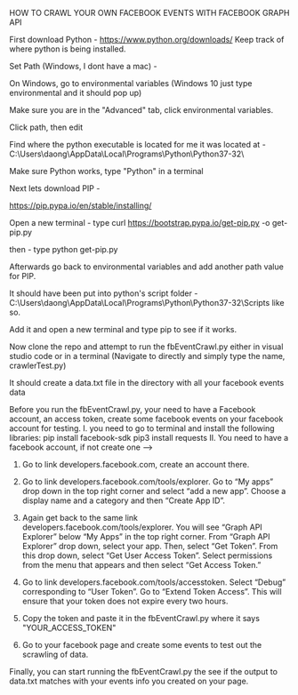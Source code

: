 
HOW TO CRAWL YOUR OWN FACEBOOK EVENTS WITH FACEBOOK GRAPH API

First download Python -
https://www.python.org/downloads/
Keep track of where python is being installed.

Set Path (Windows, I dont have a mac) -

On Windows, go to environmental variables (Windows 10 just type environmental and it should pop up)

Make sure you are in the "Advanced" tab, click environmental variables.

Click path, then edit

Find where the python executable is located for me it was located at -C:\Users\daong\AppData\Local\Programs\Python\Python37-32\

Make sure Python works, type "Python" in a terminal

Next lets download PIP -

https://pip.pypa.io/en/stable/installing/

Open a new terminal - 
type curl https://bootstrap.pypa.io/get-pip.py -o get-pip.py

then -
type python get-pip.py

Afterwards go back to environmental variables and add another path value for PIP.

It should have been put into python's script folder - C:\Users\daong\AppData\Local\Programs\Python\Python37-32\Scripts like so.

Add it and open a new terminal and type pip to see if it works.

Now clone the repo and attempt to run the fbEventCrawl.py either in visual studio code or in a terminal (Navigate to directly and simply type the name, crawlerTest.py)

It should create a data.txt file in the directory with all your facebook events data

Before you run the fbEventCrawl.py, your need to have a Facebook account, an access token, create some facebook events on your facebook account for testing.
  I. you need to go to terminal and install the following libraries:
    pip install facebook-sdk
    pip3 install requests
  II. You need to have a facebook account, if not create one --> 
  
  1. Go to link developers.facebook.com, create an account there.
  
  2. Go to link developers.facebook.com/tools/explorer.
     Go to “My apps” drop down in the top right corner and select “add a new app”. Choose a display name and a category and then              “Create App ID”.
     
  3. Again get back to the same link developers.facebook.com/tools/explorer. You will see “Graph API Explorer” below “My Apps” in the        top right corner. From “Graph API Explorer” drop down, select your app.
     Then, select “Get Token”. From this drop down, select “Get User Access Token”. Select permissions from the menu that appears and        then select “Get Access Token.”
     
  4. Go to link developers.facebook.com/tools/accesstoken. Select “Debug” corresponding to “User Token”. Go to “Extend Token Access”.        This will ensure that your token does not expire every two hours.
  
  5. Copy the token and paste it in the fbEventCrawl.py where it says "YOUR_ACCESS_TOKEN"
  
  6. Go to your facebook page and create some events to test out the scrawling of data.
  
  Finally, you can start running the fbEventCrawl.py the see if the output to data.txt matches with your events info you created on your   page.
  
